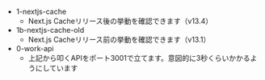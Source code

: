 * 1-nextjs-cache
  * Next.js Cacheリリース後の挙動を確認できます（v13.4）
* 1b-nextjs-cache-old
  * Next.js Cacheリリース前の挙動を確認できます（v13.1）
* 0-work-api
  * 上記から叩くAPIをポート3001で立てます。意図的に3秒くらいかかるようにしています
